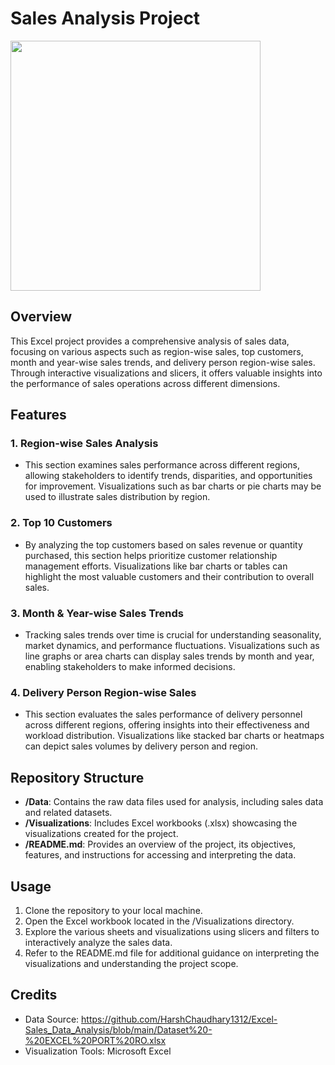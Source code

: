 # Sales Analysis Project
<img src="https://learn.g2.com/hubfs/Imported%20sitepage%20images/1ZB5giUShe0gw9a6L69qAgsd7wKTQ60ZRoJC5Xq3BIXS517sL6i6mnkAN9khqnaIGzE6FASAusRr7w=w1439-h786.png" height="400">

## Overview
This Excel project provides a comprehensive analysis of sales data, focusing on various aspects such as region-wise sales, top customers, month and year-wise sales trends, and delivery person region-wise sales. Through interactive visualizations and slicers, it offers valuable insights into the performance of sales operations across different dimensions.

## Features

### 1. Region-wise Sales Analysis
- This section examines sales performance across different regions, allowing stakeholders to identify trends, disparities, and opportunities for improvement. Visualizations such as bar charts or pie charts may be used to illustrate sales distribution by region.

### 2. Top 10 Customers
- By analyzing the top customers based on sales revenue or quantity purchased, this section helps prioritize customer relationship management efforts. Visualizations like bar charts or tables can highlight the most valuable customers and their contribution to overall sales.

### 3. Month & Year-wise Sales Trends
- Tracking sales trends over time is crucial for understanding seasonality, market dynamics, and performance fluctuations. Visualizations such as line graphs or area charts can display sales trends by month and year, enabling stakeholders to make informed decisions.

### 4. Delivery Person Region-wise Sales
- This section evaluates the sales performance of delivery personnel across different regions, offering insights into their effectiveness and workload distribution. Visualizations like stacked bar charts or heatmaps can depict sales volumes by delivery person and region.

## Repository Structure
- **/Data**: Contains the raw data files used for analysis, including sales data and related datasets.
- **/Visualizations**: Includes Excel workbooks (.xlsx) showcasing the visualizations created for the project.
- **/README.md**: Provides an overview of the project, its objectives, features, and instructions for accessing and interpreting the data.

## Usage
1. Clone the repository to your local machine.
2. Open the Excel workbook located in the /Visualizations directory.
3. Explore the various sheets and visualizations using slicers and filters to interactively analyze the sales data.
4. Refer to the README.md file for additional guidance on interpreting the visualizations and understanding the project scope.

## Credits
- Data Source: https://github.com/HarshChaudhary1312/Excel-Sales_Data_Analysis/blob/main/Dataset%20-%20EXCEL%20PORT%20RO.xlsx
- Visualization Tools: Microsoft Excel

